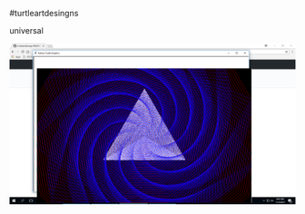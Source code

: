 #turtleartdesingns

universal

<img src="https://github.com/Karanthaman/turtleartdesingns/blob/master/project.png">
